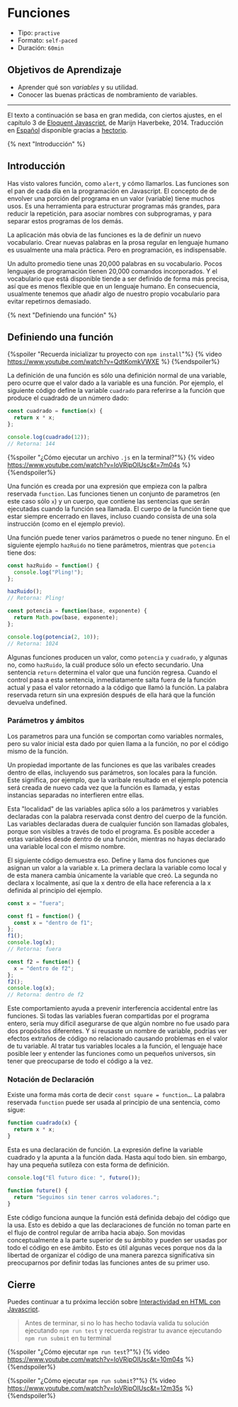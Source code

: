 # Funciones

- Tipo: `practive`
- Formato: `self-paced`
- Duración: `60min`

## Objetivos de Aprendizaje

- Aprender qué son _variables_ y su utilidad.
- Conocer las buenas prácticas de nombramiento de variables.

***

El texto a continuación se basa en gran medida, con ciertos ajustes, en el
capítulo 3 de [Eloquent Javascript](http://eloquentJavascript.net/), de Marijn
Haverbeke, 2014. Traducción en
[Español](http://hectorip.github.io/Eloquent-Javascript-ES-online/chapters/03_functions.html)
disponible gracias a [hectorip](https://github.com/hectorip).

{% next "Introducción" %}

## Introducción

Has visto valores función, como `alert`, y cómo llamarlos. Las funciones son el
pan de cada día en la programación en Javascript. El concepto de de envolver una
porción del programa en un valor (variable) tiene muchos usos. Es una
herramienta para estructurar programas más grandes, para reducir la repetición,
para asociar nombres con subprogramas, y para separar estos programas de los
demás.

La aplicación más obvia de las funciones es la de definir un nuevo vocabulario.
Crear nuevas palabras en la prosa regular en lenguaje humano es usualmente una
mala práctica. Pero en programación, es indispensable.

Un adulto promedio tiene unas 20,000 palabras en su vocabulario. Pocos lenguajes
de programación tienen 20,000 comandos incorporados. Y el vocabulario que está
disponible tiende a ser definido de forma más precisa, así que es menos flexible
que en un lenguaje humano. En consecuencia, usualmente tenemos que añadir algo
de nuestro propio vocabulario para evitar repetirnos demasiado.

{% next "Definiendo una función" %}

## Definiendo una función

{%spoiler "Recuerda inicializar tu proyecto con `npm install`"%}
{% video https://www.youtube.com/watch?v=QdtKomkVWXE %}
{%endspoiler%}

La definición de una función es sólo una definición normal de una variable,
pero ocurre que el valor dado a la variable es una función. Por ejemplo, el
siguiente código define la variable `cuadrado` para referirse a la función que
produce el cuadrado de un número dado:

```js
const cuadrado = function(x) {
  return x * x;
};

console.log(cuadrado(12));
// Retorna: 144
```

{%spoiler "¿Cómo ejecutar un archivo `.js` en la terminal?"%}
{% video https://www.youtube.com/watch?v=IoVRipOlUsc&t=7m04s %}
{%endspoiler%}

Una función es creada por una expresión que empieza con la palbra reservada
`function`. Las funciones tienen un conjunto de parametros (en este caso sólo
`x`) y un cuerpo, que contiene las sentencias que serán ejecutadas cuando la
función sea llamada. El cuerpo de la función tiene que estar siempre encerrado
en llaves, incluso cuando consista de una sola instrucción (como en el ejemplo
previo).

Una función puede tener varios parámetros o puede no tener ninguno. En el
siguiente ejemplo `hazRuido` no tiene parámetros, mientras que `potencia` tiene dos:

```js
const hazRuido = function() {
  console.log("Pling!");
};

hazRuido();
// Retorna: Pling!

const potencia = function(base, exponente) {
  return Math.pow(base, exponente);
};

console.log(potencia(2, 10));
// Retorna: 1024
```

Algunas funciones producen un valor, como `potencia` y `cuadrado`, y algunas no,
como `hazRuido`, la cuál produce sólo un efecto secundario. Una sentencia
`return` determina el valor que una función regresa. Cuando el control pasa a
esta sentencia, inmediatamente salta fuera de la función actual y pasa el valor
retornado a la código que llamó la función. La palabra reservada return sin una
expresión después de ella hará que la función devuelva undefined.

### Parámetros y ámbitos

Los parametros para una función se comportan como variables normales, pero su
valor inicial esta dado por quien llama a la función, no por el código mismo de
la función.

Un propiedad importante de las funciones es que las varibales creades dentro de
ellas, incluyendo sus parámetros, son locales para la función. Este significa,
por ejemplo, que la varibale resultado en el ejemplo potencia será creada de
nuevo cada vez que la función es llamada, y estas instancias separadas no
interfieren entre ellas.

Esta "localidad" de las variables aplica sólo a los parámetros y variables
declaradas con la palabra reservada const dentro del cuerpo de la función. Las
variables declaradas duera de cualquier función son llamadas globales, porque
son visibles a través de todo el programa. Es posible acceder a estas variables
desde dentro de una función, mientras no hayas declarado una variable local con
el mismo nombre.

El siguiente código demuestra eso. Define y llama dos funciones que asignan un
valor a la variable x. La primera declara la variable como local y de esta
manera cambia únicamente la variable que creó. La segunda no declara x
localmente, así que la x dentro de ella hace referencia a la x definida al
principio del ejemplo.

```js
const x = "fuera";

const f1 = function() {
  const x = "dentro de f1";
};
f1();
console.log(x);
// Retorna: fuera

const f2 = function() {
  x = "dentro de f2";
};
f2();
console.log(x);
// Retorna: dentro de f2
```

Este comportamiento ayuda a prevenir interferencia accidental entre las
funciones. Si todas las variables fueran compartidas por el programa entero,
sería muy difícil asegurarse de que algún nombre no fue usado para dos
propósitos diferentes. Y si reusaste un nombre de variable, podrías ver efectos
extraños de código no relacionado causando problemas en el valor de tu variable.
Al tratar tus variables locales a la función, el lenguaje hace posible leer y
entender las funciones como un pequeños universos, sin tener que preocuparse de
todo el código a la vez.

### Notación de Declaración

Existe una forma más corta de decir `const square = function…`. La palabra
reservada `function` puede ser usada al principio de una sentencia, como sigue:

```js
function cuadrado(x) {
  return x * x;
}
```

Esta es una declaración de función. La expresión define la variable cuadrado y
la apunta a la función dada. Hasta aquí todo bien. sin embargo, hay una pequeña
sutileza con esta forma de definición.

```js
console.log("El futuro dice: ", futuro());

function future() {
  return "Seguimos sin tener carros voladores.";
}
```

Este código funciona aunque la función está definida debajo del código que la
usa. Esto es debido a que las declaraciones de función no toman parte en el
flujo de control regular de arriba hacia abajo. Son movidas conceptualmente a la
parte superior de su ámbito y pueden ser usadas por todo el código en ese
ámbito. Esto es útil algunas veces porque nos da la libertad de organizar el
código de una manera parezca significativa sin preocuparnos por definir todas
las funciones antes de su primer uso.

## Cierre

Puedes continuar a tu próxima lección sobre
[Interactividad en HTML con Javascript](https://lab.cs50.io/Laboratoria/admission-curriculum/rediseno-prework-fe/admission/03-prework/06-js-basics/sandbox/08-dom-api-basics/).

> Antes de terminar, si no lo has hecho todavía valida tu solución ejecutando
> `npm run test` y recuerda registrar tu avance ejecutando `npm run submit` en
> tu terminal

{%spoiler "¿Cómo ejecutar `npm run test`?"%}
{% video https://www.youtube.com/watch?v=IoVRipOlUsc&t=10m04s %}
{%endspoiler%}

{%spoiler "¿Cómo ejecutar `npm run submit`?"%}
{% video https://www.youtube.com/watch?v=IoVRipOlUsc&t=12m35s %}
{%endspoiler%}
